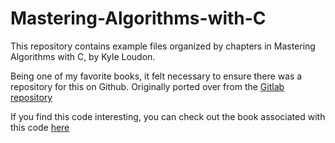 # Mastering-Algorithms-with-C
This repository contains example files organized by chapters in Mastering Algorithms with C, by Kyle Loudon.

Being one of my favorite books, it felt necessary to ensure there was a repository for this on Github. Originally ported over from the [Gitlab repository](https://resources.oreilly.com/examples/9781565924536/tree/master)

If you find this code interesting, you can check out the book associated with this code [here](https://www.amazon.com/Mastering-Algorithms-Techniques-Sorting-Encryption-ebook/dp/B0043EWV5Q)